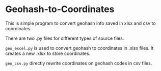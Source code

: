 # Geohash-to-Coordinates
This is simple program to convert geohash info saved in xlsx and csv to coordinates. 

There are two .py files for different types of source files.

`geo_excel.py` is used to convert geohash to coordinates in .xlsx files. It creates a new .xlsx to store coordinates.

`geo_csv.py` directly rewrite coordinates on geohash codes in csv files.
